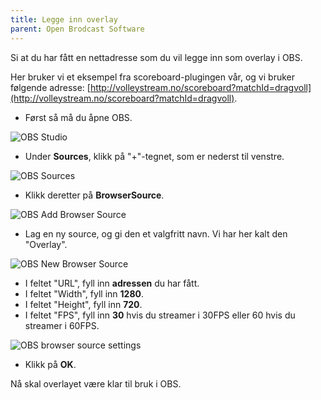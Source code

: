 ```yaml
---
title: Legge inn overlay
parent: Open Brodcast Software
---
```


Si at du har fått en nettadresse som du vil legge inn som overlay i OBS.

Her bruker vi et eksempel fra scoreboard-plugingen vår, og vi bruker følgende adresse: [http://volleystream.no/scoreboard?matchId=dragvoll](http://volleystream.no/scoreboard?matchId=dragvoll).

* Først så må du åpne OBS.

![OBS Studio](./images/obs-program.png)

* Under **Sources**, klikk på "+"-tegnet, som er nederst til venstre.

![OBS Sources](./images/obs-sources.png)

* Klikk deretter på **BrowserSource**.

![OBS Add Browser Source](./images/obs-add-browser-source.png)

* Lag en ny source, og gi den et valgfritt navn. Vi har her kalt den "Overlay".

![OBS New Browser Source](./images/obs-new-browser-source.png)

* I feltet "URL", fyll inn **adressen** du har fått.
* I feltet "Width", fyll inn **1280**.
* I feltet "Height", fyll inn **720**.
* I feltet "FPS", fyll inn **30** hvis du streamer i 30FPS eller 60 hvis du streamer i 60FPS.

![OBS browser source settings](./images/obs-browser-source-settings.png)

* Klikk på **OK**.

Nå skal overlayet være klar til bruk i OBS.
